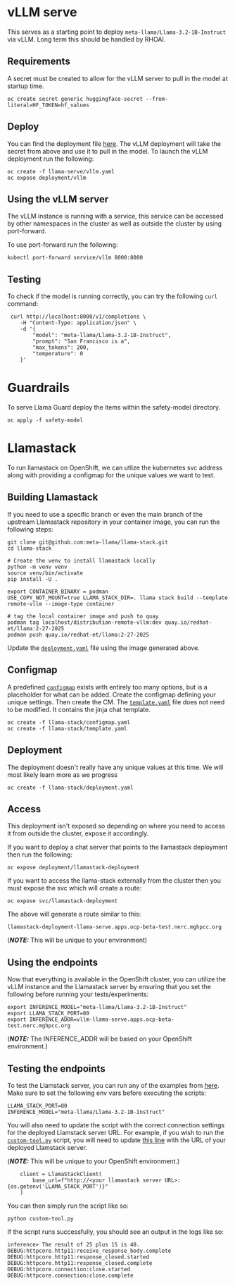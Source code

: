 # vLLM serve

This serves as a starting point to deploy `meta-llama/Llama-3.2-1B-Instruct` via vLLM. Long term this should be handled by RHOAI.

## Requirements

A secret must be created to allow for the vLLM server to pull in the model at startup time.

```
oc create secret generic huggingface-secret --from-literal=HF_TOKEN=hf_values
```

## Deploy

You can find the deployment file [here](https://github.com/redhat-et/agent-frameworks/tree/main/prototype/frameworks/llamastack/kubernetes/llama-serve).
The vLLM deployment will take the secret from above and use it to pull in the model. To launch the vLLM deployment run the following:

```
oc create -f llama-serve/vllm.yaml
oc expose deployment/vllm
```

## Using the vLLM server

The vLLM instance is running with a service, this service can be accessed by other namespaces in the cluster as well as outside the cluster by using port-forward.

To use port-forward run the following:

```
kubectl port-forward service/vllm 8000:8000
```

## Testing

To check if the model is running correctly, you can try the following `curl` command:

```
 curl http://localhost:8000/v1/completions \
    -H "Content-Type: application/json" \
    -d '{
        "model": "meta-llama/Llama-3.2-1B-Instruct",
        "prompt": "San Francisco is a",
        "max_tokens": 200,
        "temperature": 0
    }'
```
# Guardrails

To serve Llama Guard deploy the items within the safety-model directory.

```
oc apply -f safety-model
```

# Llamastack

To run llamastack on OpenShift, we can utlize the kubernetes svc address along with providing a configmap for the unique values we want to test.


## Building Llamastack

If you need to use a specific branch or even the main branch of the upstream Llamastack repository in your container image, you can run the following steps:

```
git clone git@github.com:meta-llama/llama-stack.git
cd llama-stack

# Create the venv to install llamastack locally
python -m venv venv
source venv/bin/activate
pip install -U .

export CONTAINER_BINARY = podman
USE_COPY_NOT_MOUNT=true LLAMA_STACK_DIR=. llama stack build --template remote-vllm --image-type container

# tag the local container image and push to quay
podman tag localhost/distribution-remote-vllm:dev quay.io/redhat-et/llama:2-27-2025
podman push quay.io/redhat-et/llama:2-27-2025
```

Update the [`deployment.yaml`](https://github.com/redhat-et/agent-frameworks/blob/main/prototype/frameworks/llamastack/kubernetes/llama-stack/deployment.yaml#L28) file using the image generated above.

## Configmap

A predefined [`configmap`](https://github.com/redhat-et/agent-frameworks/blob/main/prototype/frameworks/llamastack/kubernetes/llama-stack/configmap.yaml) exists with entirely too many options, but is a placeholder for what can be added. Create the configmap defining your unique settings. Then create the CM. The [`template.yaml`](https://github.com/redhat-et/agent-frameworks/blob/main/prototype/frameworks/llamastack/kubernetes/llama-stack/template.yaml) file does not need to be modified. It contains the jinja chat template.

```
oc create -f llama-stack/configmap.yaml
oc create -f llama-stack/template.yaml
```


## Deployment

The deployment doesn't really have any unique values at this time. We will most likely learn more as we progress

```
oc create -f llama-stack/deployment.yaml
```

## Access

This deployment isn't exposed so depending on where you need to access it from outside the cluster, expose it accordingly.

If you want to deploy a chat server that points to the llamastack deployment then run the following:

```
oc expose deployment/llamastack-deployment
```

If you want to access the llama-stack externally from the cluster then you must expose the svc which will create a route:

```
oc expose svc/llamastack-deployment
```

The above will generate a route similar to this:

```
llamastack-deployment-llama-serve.apps.ocp-beta-test.nerc.mghpcc.org
```
(_**NOTE:**_ This will be unique to your environment)

## Using the endpoints

Now that everything is available in the OpenShift cluster, you can utilize the vLLM instance and the Llamastack server by ensuring that you set the following before running your tests/experiments:

```
export INFERENCE_MODEL="meta-llama/Llama-3.2-1B-Instruct"
export LLAMA_STACK_PORT=80
export INFERENCE_ADDR=vllm-llama-serve.apps.ocp-beta-test.nerc.mghpcc.org
```

(_**NOTE:**_ The INFERENCE_ADDR will be based on your OpenShift environment.)

## Testing the endpoints

To test the Llamstack server, you can run any of the examples from [here](https://github.com/redhat-et/agent-frameworks/tree/main/prototype/frameworks/llamastack/scripts). Make sure to set the following env vars before executing the scripts:

```
LLAMA_STACK_PORT=80
INFERENCE_MODEL="meta-llama/Llama-3.2-1B-Instruct"
```

You will also need to update the script with the correct connection settings for the deployed Llamstack server URL. For example, if you wish to run the [`custom-tool.py`](https://github.com/redhat-et/agent-frameworks/blob/main/prototype/frameworks/llamastack/scripts/custom-tool.py) script, you will need to update [this line](https://github.com/redhat-et/agent-frameworks/blob/main/prototype/frameworks/llamastack/scripts/custom-tool.py#L47) with the URL of your deployed Llamstack server.

(_**NOTE:**_ This will be unique to your OpenShift environment.)

```
    client = LlamaStackClient(
        base_url=f"http://<your llamastack server URL>:{os.getenv('LLAMA_STACK_PORT')}"
    )
```

You can then simply run the script like so:

```
python custom-tool.py
```

If the script runs successfully, you should see an output in the logs like so:

```
inference> The result of 25 plus 15 is 40.
DEBUG:httpcore.http11:receive_response_body.complete
DEBUG:httpcore.http11:response_closed.started
DEBUG:httpcore.http11:response_closed.complete
DEBUG:httpcore.connection:close.started
DEBUG:httpcore.connection:close.complete
```

